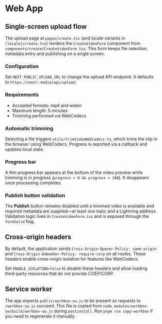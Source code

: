 # Web App

## Single-screen upload flow

The upload page at `pages/create.tsx` (and locale variants in `[locale]/create.tsx`) renders the `CreateVideoForm` component from `components/create/CreateVideoForm.tsx`. This form keeps file selection, metadata entry and publishing on a single screen.

### Configuration

Set `NEXT_PUBLIC_UPLOAD_URL` to change the upload API endpoint. It defaults to `https://nostr.media/api/upload`.

### Requirements

- Accepted formats: mp4 and webm
- Maximum length: 5 minutes
- Trimming performed via WebCodecs

### Automatic trimming

Selecting a file triggers `utils/trimVideoWebCodecs.ts`, which trims the clip in the browser using WebCodecs. Progress is reported via a callback and updates local state.

### Progress bar

A thin progress bar appears at the bottom of the video preview while trimming is in progress (`progress > 0 && progress < 100`). It disappears once processing completes.

### Publish button validation

The **Publish** button remains disabled until a trimmed video is available and required metadata are supplied—at least one topic and a Lightning address. Validation logic lives in `CreateVideoForm.tsx` and is exposed through the `formValid` flag.

## Cross-origin headers

By default, the application sends `Cross-Origin-Opener-Policy: same-origin` and `Cross-Origin-Embedder-Policy: require-corp` on all routes. These headers enable cross-origin isolation for features like WebCodecs.

Set `ENABLE_ISOLATION=false` to disable these headers and allow loading third-party resources that do not provide COEP/CORP.

## Service worker

The app expects `public/workbox-sw.js` to be present so requests to `/workbox-sw.js` succeed. This file is copied from `node_modules/workbox-sw/build/workbox-sw.js` during `postinstall`. Run `pnpm run copy-workbox` if you need to regenerate it manually.
